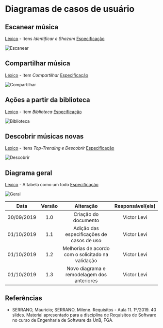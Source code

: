 # Diagramas de casos de usuário

## Escanear música

[Léxico](https://requisitos-de-software.github.io/2019.2-Shazam/modelagem/lexicos/#lexicos) - Itens _Identificar e Shazam_ [Especificação](https://requisitos-de-software.github.io/2019.2-Shazam/modelagem/especificacao_dcu/#escanear-musica)

![Escanear](https://raw.githubusercontent.com/Requisitos-de-Software/2019.2-Shazam/master/docs/assets/img/DCU/DCU_escanear.png)

## Compartilhar música

[Léxico](https://requisitos-de-software.github.io/2019.2-Shazam/modelagem/lexicos/#lexicos) - Item _Compartilhar_ [Especificação](https://requisitos-de-software.github.io/2019.2-Shazam/modelagem/especificacao_dcu/#compartilhar-musica)

![Compartilhar](https://raw.githubusercontent.com/Requisitos-de-Software/2019.2-Shazam/master/docs/assets/img/DCU/DCU_compartilhar.png)

## Ações a partir da biblioteca

[Lexico](https://requisitos-de-software.github.io/2019.2-Shazam/modelagem/lexicos/#lexicos) - Item _Biblioteca_ [Especificação](https://requisitos-de-software.github.io/2019.2-Shazam/modelagem/especificacao_dcu/#historico-de-musicas)

![Biblioteca](https://raw.githubusercontent.com/Requisitos2-2019/Shazam/master/docs/assets/img/DCU/DCU_biblioteca.png)

## Descobrir músicas novas

[Lexico](https://requisitos-de-software.github.io/2019.2-Shazam/modelagem/lexicos/#lexicos) - Itens _Top-Trending e Descobrir_ [Especificação](https://requisitos-de-software.github.io/2019.2-Shazam/modelagem/especificacao_dcu/#descobrir-novas-musicas)

![Descobrir](https://raw.githubusercontent.com/Requisitos2-2019/Shazam/master/docs/assets/img/DCU/DCU_descobrir.png)

## Diagrama geral

[Lexico](https://requisitos-de-software.github.io/2019.2-Shazam/modelagem/lexicos/#lexicos) - A tabela como um todo [Especificação](https://requisitos-de-software.github.io/2019.2-Shazam/modelagem/especificacao_dcu/)

![Geral](https://raw.githubusercontent.com/Requisitos2-2019/Shazam/master/docs/assets/img/DCU/DCU_geral.png)

|Data|Versão|Alteração|Responsável(eis)|
|:--:|:----:|:-------:|:---:|
| 30/09/2019 | 1.0 | Criação do documento | Victor Levi |
| 01/10/2019 | 1.1 | Adição das especificações de casos de uso | Victor Levi |
| 01/10/2019 | 1.2 | Melhorias de acordo com o solicitado na validação | Victor Levi |
| 01/10/2019 | 1.3 | Novo diagrama e remodelagem dos anteriores| Victor Levi |

## Referências

- SERRANO, Maurício; SERRANO, Milene. Requisitos - Aula 11. 1º/2019. 40 slides. Material apresentado para a disciplina de Requisitos de Software no curso de Engenharia de Software da UnB, FGA.